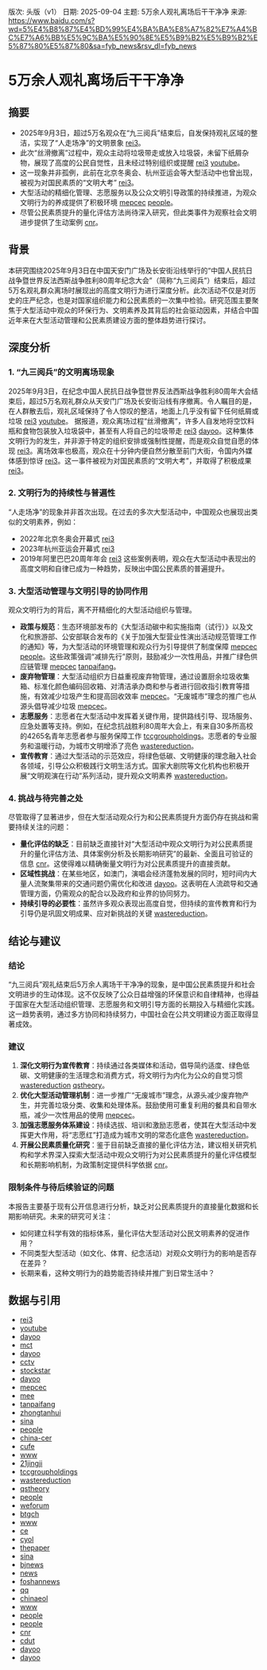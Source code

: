 版次: 头版（v1）
日期: 2025-09-04
主题: 5万余人观礼离场后干干净净
来源: https://www.baidu.com/s?wd=5%E4%B8%87%E4%BD%99%E4%BA%BA%E8%A7%82%E7%A4%BC%E7%A6%BB%E5%9C%BA%E5%90%8E%E5%B9%B2%E5%B9%B2%E5%87%80%E5%87%80&sa=fyb_news&rsv_dl=fyb_news

# 5万余人观礼离场后干干净净

## 摘要
- 2025年9月3日，超过5万名观众在“九三阅兵”结束后，自发保持观礼区域的整洁，实现了“人走场净”的文明景象 [rei3](https://vertexaisearch.cloud.google.com/grounding-api-redirect/AUZIYQFgzmsDozy8xtptiIGwzWYsZRK2Npr1Z6abKIEpgAfKbWTamitJjGPwqPzU_uL31v9Mm-M9wJZV5Phco1FplAPe_iaAS0vgYmqW82lb2Dlvk5M4rIkSM8jgs1A=)。
- 此次“丝滑撤离”过程中，观众主动将垃圾带走或放入垃圾袋，未留下纸屑杂物，展现了高度的公民自觉性，且未经过特别组织或提醒 [rei3](https://vertexaisearch.cloud.google.com/grounding-api-redirect/AUZIYQFgzmsDozy8xtptiIGwzWYsZRK2Npr1Z6abKIEpgAfKbWTamitJjGPwqPzU_uL31v9Mm-M9wJZV5Phco1FplAPe_iaAS0vgYmqW82lb2Dlvk5M4rIkSM8jgs1A=) [youtube](https://vertexaisearch.cloud.google.com/grounding-api-redirect/AUZIYQHOC9ZfEyTbxgBpX7XXmcwH1Cl2B78yD8NZ1i7xfpoGfYsUWP4_-_PKe6d7wUdcpY_SxfU5QsJDSVgPtYbNmPguvtinnhjchS0Ii1MxmK5JRt9w697jZ2gc3JO5GP31Avuk9Pd83g==)。
- 这一现象并非孤例，此前在北京冬奥会、杭州亚运会等大型活动中也曾出现，被视为对国民素质的“文明大考” [rei3](https://vertexaisearch.cloud.google.com/grounding-api-redirect/AUZIYQFgzmsDozy8xtptiIGwzWYsZRK2Npr1Z6abKIEpgAfKbWTamitJjGPwqPzU_uL31v9Mm-M9wJZV5Phco1FplAPe_iaAS0vgYmqW82lb2Dlvk5M4rIkSM8jgs1A=)。
- 大型活动的精细化管理、志愿服务以及公众文明引导政策的持续推进，为观众文明行为的养成提供了积极环境 [mepcec](https://vertexaisearch.cloud.google.com/grounding-api-redirect/AUZIYQFFvrPyfhcXOvNT3MEaGekYfj6IsFFEQDd9OXPPmQ3HY8vi5GagZE_Y8boHKou5kALZ5G35EDwEzOJTILN5atT6BYo3IKnbFTWfZ-h4mwaNkYFjp6jDtikPtLRIEMvi914_4km-dM0KgyEhx_dsv50ianLO8VAQAw==) [people](https://vertexaisearch.cloud.google.com/grounding-api-redirect/AUZIYQFFeDpsUjipfsEGsdtYNbeCRJH01WXTtZqVPS1gXISroS1Wdyn3LCPDh3m5T8sf_XqOyOyEk8Wz-zVo5OrH6yvXhCIH_N8am_Ntsr2zNHSGcRPNYsKYCO9cyEo7699kY3AKZxHJm3Y9dF1D3KZtplDenXIsJN9Lgus5HU4zCr7oKk4NdbM=)。
- 尽管公民素质提升的量化评估方法尚待深入研究，但此类事件为观察社会文明进步提供了生动案例 [cnr](https://vertexaisearch.cloud.google.com/grounding-api-redirect/AUZIYQFreKdMbHT8EajUR-kqEctD7gIPAbY8lMDdcZ0yvwilinBoNfntgcRusclH_tSt1q3xJYa4I-Wa7AW5ORfj5oIBils_cwhzckh-UL3ew-UsNIA-cXWJzreFig-0bQcQomsyawBQ9A3h0Uj4Er_v7P9JnxpqPsf2vbniUWyRTw==)。

## 背景
本研究围绕2025年9月3日在中国天安门广场及长安街沿线举行的“中国人民抗日战争暨世界反法西斯战争胜利80周年纪念大会”（简称“九三阅兵”）结束后，超过5万名观礼群众离场时展现出的高度文明行为进行深度分析。此次活动不仅是对历史的庄严纪念，也是对国家组织能力和公民素质的一次集中检验。研究范围主要聚焦于大型活动中观众的环保行为、文明素养及其背后的社会驱动因素，并结合中国近年来在大型活动管理和公民素质建设方面的整体趋势进行探讨。

## 深度分析

### 1. “九三阅兵”的文明离场现象
2025年9月3日，在纪念中国人民抗日战争暨世界反法西斯战争胜利80周年大会结束后，超过5万名观礼群众从天安门广场及长安街沿线有序撤离。令人瞩目的是，在人群散去后，观礼区域保持了令人惊叹的整洁，地面上几乎没有留下任何纸屑或垃圾 [rei3](https://vertexaisearch.cloud.google.com/grounding-api-redirect/AUZIYQFgzmsDozy8xtptiIGwzWYsZRK2Npr1Z6abKIEpgAfKbWTamitJjGPwqPzU_uL31v9Mm-M9wJZV5Phco1FplAPe_iaAS0vgYmqW82lb2Dlvk5M4rIkSM8jgs1A=) [youtube](https://vertexaisearch.cloud.google.com/grounding-api-redirect/AUZIYQHOC9ZfEyTbxgBpX7XXmcwH1Cl2B78yD8NZ1i7xfpoGfYsUWP4_-_PKe6d7wUdcpY_SxfU5QsJDSVgPtYbNmPguvtinnhjchS0Ii1MxmK5JRt9w697jZ2gc3JO5GP31Avuk9Pd83g==)。
据报道，观众离场过程“丝滑撤离”，许多人自发地将空饮料瓶和食物包装放入垃圾袋中，甚至有人将自己的垃圾带走 [rei3](https://vertexaisearch.cloud.google.com/grounding-api-redirect/AUZIYQFgzmsDozy8xtptiIGwzWYsZRK2Npr1Z6abKIEpgAfKbWTamitJjGPwqPzU_uL31v9Mm-M9wJZV5Phco1FplAPe_iaAS0vgYmqW82lb2Dlvk5M4rIkSM8jgs1A=) [dayoo](https://vertexaisearch.cloud.google.com/grounding-api-redirect/AUZIYQEFQ7sdy8-vRakzrNNKZjVx3-wyrvpTK_UcdpVNXeqljLDzx6IR6vd-MV1K76DTPBpvkI2UnlA504WW4g9nL2m62UhPoxOUuTQ_cTuMsHa-SP9yF0P83n052sZiZWNYVxQMTUtZxoUnJhlyas9eGPgebOVPjHA=)。这种集体文明行为的发生，并非源于特定的组织安排或强制性提醒，而是观众自觉自愿的体现 [rei3](https://vertexaisearch.cloud.google.com/grounding-api-redirect/AUZIYQFgzmsDozy8xtptiIGwzWYsZRK2Npr1Z6abKIEpgAfKbWTamitJjGPwqPzU_uL31v9Mm-M9wJZV5Phco1FplAPe_iaAS0vgYmqW82lb2Dlvk5M4rIkSM8jgs1A=)。离场效率也极高，观众在十分钟内便自然分散至前门大街，令国内外媒体感到惊讶 [rei3](https://vertexaisearch.cloud.google.com/grounding-api-redirect/AUZIYQFgzmsDozy8xtptiIGwzWYsZRK2Npr1Z6abKIEpgAfKbWTamitJjGPwqPzU_uL31v9Mm-M9wJZV5Phco1FplAPe_iaAS0vgYmqW82lb2Dlvk5M4rIkSM8jgs1A=)。这一事件被视为对国民素质的“文明大考”，并取得了积极成果 [rei3](https://vertexaisearch.cloud.google.com/grounding-api-redirect/AUZIYQFgzmsDozy8xtptiIGwzWYsZRK2Npr1Z6abKIEpgAfKbWTamitJjGPwqPzU_uL31v9Mm-M9wJZV5Phco1FplAPe_iaAS0vgYmqW82lb2Dlvk5M4rIkSM8jgs1A=)。

### 2. 文明行为的持续性与普遍性
“人走场净”的现象并非首次出现。在过去的多次大型活动中，中国观众也展现出类似的文明素养，例如：
- 2022年北京冬奥会开幕式 [rei3](https://vertexaisearch.cloud.google.com/grounding-api-redirect/AUZIYQFgzmsDozy8xtptiIGwzWYsZRK2Npr1Z6abKIEpgAfKbWTamitJjGPwqPzU_uL31v9Mm-M9wJZV5Phco1FplAPe_iaAS0vgYmqW82lb2Dlvk5M4rIkSM8jgs1A=)
- 2023年杭州亚运会开幕式 [rei3](https://vertexaisearch.cloud.google.com/grounding-api-redirect/AUZIYQFgzmsDozy8xtptiIGwzWYsZRK2Npr1Z6abKIEpgAfKbWTamitJjGPwqPzU_uL31v9Mm-M9wJZV5Phco1FplAPe_iaAS0vgYmqW82lb2Dlvk5M4rIkSM8jgs1A=)
- 2019年阿里巴巴20周年年会 [rei3](https://vertexaisearch.cloud.google.com/grounding-api-redirect/AUZIYQFgzmsDozy8xtptiIGwzWYsZRK2Npr1Z6abKIEpgAfKbWTamitJjGPwqPzU_uL31v9Mm-M9wJZV5Phco1FplAPe_iaAS0vgYmqW82lb2Dlvk5M4rIkSM8jgs1A=)
这些案例表明，观众在大型活动中表现出的高度文明和自律已成为一种趋势，反映出中国公民素质的普遍提升。

### 3. 大型活动管理与文明引导的协同作用
观众文明行为的背后，离不开精细化的大型活动组织与管理。
- **政策与规范**：生态环境部发布的《大型活动碳中和实施指南（试行）》以及文化和旅游部、公安部联合发布的《关于加强大型营业性演出活动规范管理工作的通知》等，为大型活动的环境管理和观众行为引导提供了制度保障 [mepcec](https://vertexaisearch.cloud.google.com/grounding-api-redirect/AUZIYQFFvrPyfhcXOvNT3MEaGekYfj6IsFFEQDd9OXPPmQ3HY8vi5GagZE_Y8boHKou5kALZ5G35EDwEzOJTILN5atT6BYo3IKnbFTWfZ-h4mwaNkYFjp6jDtikPtLRIEMvi914_4km-dM0KgyEhx_dsv50ianLO8VAQAw==) [people](https://vertexaisearch.cloud.google.com/grounding-api-redirect/AUZIYQFFeDpsUjipfsEGsdtYNbeCRJH01WXTtZqVPS1gXISroS1Wdyn3LCPDh3m5T8sf_XqOyOyEk8Wz-zVo5OrH6yvXhCIH_N8am_Ntsr2zNHSGcRPNYsKYCO9cyEo7699kY3AKZxHJm3Y9dF1D3KZtplDenXIsJN9Lgus5HU4zCr7oKk4NdbM=)。这些政策强调“减排先行”原则，鼓励减少一次性用品，并推广绿色供应链管理 [mepcec](https://vertexaisearch.cloud.google.com/grounding-api-redirect/AUZIYQFFvrPyfhcXOvNT3MEaGekYfj6IsFFEQDd9OXPPmQ3HY8vi5GagZE_Y8boHKou5kALZ5G35EDwEzOJTILN5atT6BYo3IKnbFTWfZ-h4mwaNkYFjp6jDtikPtLRIEMvi914_4km-dM0KgyEhx_dsv50ianLO8VAQAw==) [tanpaifang](https://vertexaisearch.cloud.google.com/grounding-api-redirect/AUZIYQExzHhA2FieQfe4mHqSLa_89ox3PfvvLXM3wmFb2mBzlz3tM8qZy91f5pBKExy45EcdOPWtagIvl41cwRmRlS3sgdFpXPiLaJIMsIKWwEta-0LkZEFNNeOS3ndxrmeeEg26BYvnRFjHzbNWjaoyyX0clA==)。
- **废弃物管理**：大型活动组织方日益重视废弃物管理，通过设置厨余垃圾收集箱、标准化颜色编码回收箱、对清洁承办商和参与者进行回收指引教育等措施，有效减少垃圾产生和提高回收效率 [mepcec](https://vertexaisearch.cloud.google.com/grounding-api-redirect/AUZIYQFFvrPyfhcXOvNT3MEaGekYfj6IsFFEQDd9OXPPmQ3HY8vi5GagZE_Y8boHKou5kALZ5G35EDwEzOJTILN5atT6BYo3IKnbFTWfZ-h4mwaNkYFjp6jDtikPtLRIEMvi914_4km-dM0KgyEhx_dsv50ianLO8VAQAw==)。“无废城市”理念的推广也从源头倡导减少垃圾 [mepcec](https://vertexaisearch.cloud.google.com/grounding-api-redirect/AUZIYQFFvrPyfhcXOvNT3MEaGekYfj6IsFFEQDd9OXPPmQ3HY8vi5GagZE_Y8boHKou5kALZ5G35EDwEzOJTILN5atT6BYo3IKnbFTWfZ-h4mwaNkYFjp6jDtikPtLRIEMvi914_4km-dM0KgyEhx_dsv50ianLO8VAQAw==)。
- **志愿服务**：志愿者在大型活动中发挥着关键作用，提供路线引导、现场服务、应急处置等支持。例如，在纪念抗战胜利80周年大会上，有来自30多所高校的4265名青年志愿者参与服务保障工作 [tccgroupholdings](https://vertexaisearch.cloud.google.com/grounding-api-redirect/AUZIYQFGi8VFoxpXVcnMBBg2kRrcptFw-PO35jvPuLkSpyz9kr2NvWKIM7r_dvw0Rd3PiABLLALeWyqcjOFowhH5jUNEJBXh1BcHVP9ZdXBiSOh9BlwPlIesv3sFqhxU4CY7zn76VtC2F7jeGSrlnO8pvFv6wL054GCK9eveYjfvB4Sc_wQU0)。志愿者的专业服务和温暖行动，为城市文明增添了亮色 [wastereduction](https://vertexaisearch.cloud.google.com/grounding-api-redirect/AUZIYQFGi8VFoxpXVcnMBBg2kRrcptFw-PO35jvPuLkSpyz9kr2NvWKIM7r_dvw0Rd3PiABLLALeWyqcjOFowhH5jUNEJBXh1BcHVP9ZdXBiSOh9BlwPlIesv3sFqhxU4CY7zn76VtC2F7jeGSrlnO8pvFv6wL054GCK9eveYjfvB4Sc_wQU1)。
- **宣传教育**：通过大型活动的示范效应，将绿色低碳、文明健康的理念融入社会各领域，引导公众积极践行文明生活方式。国家大剧院等文化机构也积极开展“文明观演在行动”系列活动，提升观众文明素养 [wastereduction](https://vertexaisearch.cloud.google.com/grounding-api-redirect/AUZIYQFGi8VFoxpXVcnMBBg2kRrcptFw-PO35jvPuLkSpyz9kr2NvWKIM7r_dvw0Rd3PiABLLALeWyqcjOFowhH5jUNEJBXh1BcHVP9ZdXBiSOh9BlwPlIesv3sFqhxU4CY7zn76VtC2F7jeGSrlnO8pvFv6wL054GCK9eveYjfvB4Sc_wQU1)。

### 4. 挑战与待完善之处
尽管取得了显著进步，但在大型活动观众行为和公民素质提升方面仍存在挑战和需要持续关注的问题：
- **量化评估的缺乏**：目前缺乏直接针对“大型活动中观众文明行为对公民素质提升的量化评估方法、具体案例分析及长期影响研究”的最新、全面且可验证的信息 [cnr](https://vertexaisearch.cloud.google.com/grounding-api-redirect/AUZIYQFreKdMbHT8EajUR-kqEctD7gIPAbY8lMDdcZ0yvwilinBoNfntgcRusclH_tSt1q3xJYa4I-Wa7AW5ORfj5oIBils_cwhzckh-UL3ew-UsNIA-cXWJzreFig-0bQcQomsyawBQ9A3h0Uj4Er_v7P9JnxpqPsf2vbniUWyRTw==)。这使得难以精确衡量文明行为对公民素质提升的直接贡献。
- **区域性挑战**：在某些地区，如澳门，演唱会经济蓬勃发展的同时，短时间内大量人流聚集带来的交通问题仍需优化和改进 [dayoo](https://vertexaisearch.cloud.google.com/grounding-api-redirect/AUZIYQFf_7Ap-akuXR_Ee7X6o5PLOPgEtlHEWRBPu2NX91vduR1E1KqFT197e9nOVGHci9bVftR6GAfdGIPAWStRLHFQtyMhgbVGx_XDCRoRvz5BPYus816GPYBW9R8PirHqMM8-a9myHTPvwSPPie5HbJwIj13UnpA=)。这表明在人流疏导和交通管理方面，仍需观众的配合以及政府和业界的协同努力。
- **持续引导的必要性**：虽然许多观众表现出高度自觉，但持续的宣传教育和行为引导仍是巩固文明成果、应对新挑战的关键 [wastereduction](https://vertexaisearch.cloud.google.com/grounding-api-redirect/AUZIYQFGi8VFoxpXVcnMBBg2kRrcptFw-PO35jvPuLkSpyz9kr2NvWKIM7r_dvw0Rd3PiABLLALeWyqcjOFowhH5jUNEJBXh1BcHVP9ZdXBiSOh9BlwPlIesv3sFqhxU4CY7zn76VtC2F7jeGSrlnO8pvFv6wL054GCK9eveYjfvB4Sc_wQU1)。

## 结论与建议

### 结论
“九三阅兵”观礼结束后5万余人离场干干净净的现象，是中国公民素质提升和社会文明进步的生动体现。这不仅反映了公众日益增强的环保意识和自律精神，也得益于国家在大型活动组织管理、志愿服务和文明引导方面的长期投入与精细化实践。这一趋势表明，通过多方协同和持续努力，中国社会在公共文明建设方面正取得显著成效。

### 建议
1.  **深化文明行为宣传教育**：持续通过各类媒体和活动，倡导简约适度、绿色低碳、文明健康的生活理念和消费方式，将文明行为内化为公众的自觉习惯 [wastereduction](https://vertexais://vertexaisearch.cloud.google.com/id/2-11) [qstheory](https://vertexaisearch.cloud.google.com/grounding-api-redirect/AUZIYQFGi8VFoxpXVcnMBBg2kRrcptFw-PO35jvPuLkSpyz9kr2NvWKIM7r_dvw0Rd3PiABLLALeWyqcjOFowhH5jUNEJBXh1BcHVP9ZdXBiSOh9BlwPlIesv3sFqhxU4CY7zn76VtC2F7jeGSrlnO8pvFv6wL054GCK9eveYjfvB4Sc_wQU2)。
2.  **优化大型活动管理机制**：进一步推广“无废城市”理念，从源头减少废弃物产生，并完善垃圾分类、收集和处理体系。鼓励使用可重复利用的餐具和自带水瓶，减少一次性用品的使用 [mepcec](https://vertexaisearch.cloud.google.com/grounding-api-redirect/AUZIYQFFvrPyfhcXOvNT3MEaGekYfj6IsFFEQDd9OXPPmQ3HY8vi5GagZE_Y8boHKou5kALZ5G35EDwEzOJTILN5atT6BYo3IKnbFTWfZ-h4mwaNkYFjp6jDtikPtLRIEMvi914_4km-dM0KgyEhx_dsv50ianLO8VAQAw==)。
3.  **加强志愿服务体系建设**：持续选拔、培训和激励志愿者，使其在大型活动中发挥更大作用，将“志愿红”打造成为城市文明的常态化底色 [wastereduction](https://vertexaisearch.cloud.google.com/grounding-api-redirect/AUZIYQFGi8VFoxpXVcnMBBg2kRrcptFw-PO35jvPuLkSpyz9kr2NvWKIM7r_dvw0Rd3PiABLLALeWyqcjOFowhH5jUNEJBXh1BcHVP9ZdXBiSOh9BlwPlIesv3sFqhxU4CY7zn76VtC2F7jeGSrlnO8pvFv6wL054GCK9eveYjfvB4Sc_wQU1)。
4.  **开展公民素质量化研究**：鉴于目前缺乏直接的量化评估方法，建议相关研究机构和学术界深入探索大型活动中观众文明行为对公民素质提升的量化评估模型和长期影响机制，为政策制定提供科学依据 [cnr](https://vertexaisearch.cloud.google.com/grounding-api-redirect/AUZIYQFreKdMbHT8EajUR-kqEctD7gIPAbY8lMDdcZ0yvwilinBoNfntgcRusclH_tSt1q3xJYa4I-Wa7AW5ORfj5oIBils_cwhzckh-UL3ew-UsNIA-cXWJzreFig-0bQcQomsyawBQ9A3h0Uj4Er_v7P9JnxpqPsf2vbniUWyRTw==)。

### 限制条件与待后续验证的问题
本报告主要基于现有公开信息进行分析，缺乏对公民素质提升的直接量化数据和长期影响研究。未来的研究可关注：
- 如何建立科学有效的指标体系，量化评估大型活动对公民文明素养的促进作用？
- 不同类型大型活动（如文化、体育、纪念活动）对观众文明行为的影响是否存在差异？
- 长期来看，这种文明行为的趋势能否持续并推广到日常生活中？

## 数据与引用
- [rei3](https://vertexaisearch.cloud.google.com/grounding-api-redirect/AUZIYQFgzmsDozy8xtptiIGwzWYsZRK2Npr1Z6abKIEpgAfKbWTamitJjGPwqPzU_uL31v9Mm-M9wJZV5Phco1FplAPe_iaAS0vgYmqW82lb2Dlvk5M4rIkSM8jgs1A=)
- [youtube](https://vertexaisearch.cloud.google.com/grounding-api-redirect/AUZIYQHOC9ZfEyTbxgBpX7XXmcwH1Cl2B78yD8NZ1i7xfpoGfYsUWP4_-_PKe6d7wUdcpY_SxfU5QsJDSVgPtYbNmPguvtinnhjchS0Ii1MxmK5JRt9w697jZ2gc3JO5GP31Avuk9Pd83g==)
- [dayoo](https://vertexaisearch.cloud.google.com/grounding-api-redirect/AUZIYQEFQ7sdy8-vRakzrNNKZjVx3-wyrvpTK_UcdpVNXeqljLDzx6IR6vd-MV1K76DTPBpvkI2UnlA504WW4g9nL2m62UhPoxOUuTQ_cTuMsHa-SP9yF0P83n052sZiZWNYVxQMTUtZxoUnJhlyas9eGPgebOVPjHA=)
- [mct](https://vertexaisearch.cloud.google.com/grounding-api-redirect/AUZIYQGC2kiz_VJpESRTJ62z1Zby4NndhtNddAMeRGLZzrIv6UgOouj2BwhLPD-qTa0NuMJ0Ki-tiOlPNRxIz-xoTNmF7WSRle9mtzm5Ju2UtUYHAOs17zcR0Yn4AsUGOogmFZ1geGWjwemwfpDGejGoPDCj1xMOXFvMClbn9T8kQQ==)
- [dayoo](https://vertexaisearch.cloud.google.com/grounding-api-redirect/AUZIYQHqrpFvzpMMLmeTfCM3ymt1PxxciEuSg3eWUAWfCThFZ_fkG1eSslFerw9-pDNEafMi1oo0fLDquT4w_8V-dRhiAlPKqq-axCG4rAXz7mz78KakcmAI00AqKCqUxo7UtGNXKm0_SBswZD-CJLcUqVDiDF12qKo=)
- [cctv](https://vertexaisearch.cloud.google.com/grounding-api-redirect/AUZIYQEvgCB-azG2CEMGwIkx8pwNvEptb7yIDUW7C9b-IoRHklySjUDjVUz5cxs888FVNjamPdUaZETSwuoKNvqP7Ig6kwaqOMo4hZFR0WLT4UscrbX3-yi0780ILudkXQqlGeip)
- [stockstar](https://vertexaisearch.cloud.google.com/grounding-api-redirect/AUZIYQHZKOKZDOHAoQGMFMJqqd9r6IFebzCEWrCHb3s1WIkf8cK6f2mn3wGLUBlAv4oUorAS9AhKlDRkC__a7q2jdsT4lf7fWvvdLSk_p3zwhyZ4ht3CvQHaDZzvIMmzuLptMARuhued4pf0m8Uw8E35v1VH9w==)
- [dayoo](https://vertexaisearch.cloud.google.com/grounding-api-redirect/AUZIYQFf_7Ap-akuXR_Ee7X6o5PLOPgEtlHEWRBPu2NX91vduR1E1KqFT197e9nOVGHci9bVftR6GAfdGIPAWStRLHFQtyMhgbVGx_XDCRoRvz5BPYus816GPYBW9R8PirHqMM8-a9myHTPvwSPPie5HbJwIj13UnpA=)
- [mepcec](https://vertexaisearch.cloud.google.com/grounding-api-redirect/AUZIYQFFvrPyfhcXOvNT3MEaGekYfj6IsFFEQDd9OXPPmQ3HY8vi5GagZE_Y8boHKou5kALZ5G35EDwEzOJTILN5atT6BYo3IKnbFTWfZ-h4mwaNkYFjp6jDtikPtLRIEMvi914_4km-dM0KgyEhx_dsv50ianLO8VAQAw==)
- [mee](https://vertexaisearch.cloud.google.com/grounding-api-redirect/AUZIYQFGi8VFoxpXVcnMBBg2kRrcptFw-PO35jvPuLkSpyz9kr2NvWKIM7r_dvw0Rd3PiABLLALeWyqcjOFowhH5jUNEJBXh1BcHVP9ZdXBiSOh9BlwPlIesv3sFqhxU4CY7zn76VtC2F7jeGSrlnO8pvFv6wL054GCK9eveYjfvB4Sc_wQU)
- [tanpaifang](https://vertexaisearch.cloud.google.com/grounding-api-redirect/AUZIYQExzHhA2FieQfe4mHqSLa_89ox3PfvvLXM3wmFb2mBzlz3tM8qZy91f5pBKExy45EcdOPWtagIvl41cwRmRlS3sgdFpXPiLaJIMsIKWwEta-0LkZEFNNeOS3ndxrmeeEg26BYvnRFjHzbNWjaoyyX0clA==)
- [zhongtanhui](https://vertexaisearch.cloud.google.com/grounding-api-redirect/AUZIYQHSlGxYk_PkKIq64Yofs6dCN4iQGL5Nfe_jzn_2GHUTDvsIMy2nYs84WnrZS6CH_4sHU4dZDz-lMtQNGjYkfwXW071pZzjHXxFILxddmAIP0ghrT-hXH2ZAEiFXpDMwhrUQKTQ=)
- [sina](https://vertexaisearch.cloud.google.com/grounding-api-redirect/AUZIYQEc3Qbu8pezIgrBG87FmOvU9F3m6M-JWUcDOf2EUr5TQPWedY21CRBs5fQeDrGd6oWl1qvmvvCqU0ia3WD9lg94HyCU9cPo7EjRl5uek_UlYrGSWqIYBD7DserLY0T2NI3nNgrcfzXO__a0YRDVznPFn_X6wZlzPDJGo7P4K6g=)
- [people](https://vertexaisearch.cloud.google.com/grounding-api-redirect/AUZIYQFFeDpsUjipfsEGsdtYNbeCRJH01WXTtZqVPS1gXISroS1Wdyn3LCPDh3m5T8sf_XqOyOyEk8Wz-zVo5OrH6yvXhCIH_N8am_Ntsr2zNHSGcRPNYsKYCO9cyEo7699kY3AKZxHJm3Y9dF1D3KZtplDenXIsJN9Lgus5HU4zCr7oKk4NdbM=)
- [china-cer](https://vertexaisearch.cloud.google.com/grounding-api-redirect/AUZIYQF3EoKJCWqABGYnMdwIO_6YS0ClJ-GZlvsHMNIoccHIxFHF4H4YUzlqyT_gDUaP8wt1MN-L77iIUpGYRfvWNxbyBAaa6cX_AD7_qXamDo2GG387eaHIiA6Q2haaaTNQbvphlMtoTy-lgywXWJewXg==)
- [cufe](https://vertexaisearch.cloud.google.com/grounding-api-redirect/AUZIYQHXDRiXeByBQeEPc4IYIzSWpM7mOgWYdEdRDUNob98vM9fUzFxEHKL6Nh4MKILj_h0AWvk8GA6YAOqpBkYOYFYb8wgiw7DPDMErypqEb0E_ts9cTqT_MqK6m55RHw0vADzsK7mJYMM=)
- [www](https://vertexaisearch.cloud.google.com/grounding-api-redirect/AUZIYQFzQC_KhxtFdCHAxxk7ljNHKAXTC15gB3LngrIUsv0Tlpcc0X9Do0Hcu47vZpVhqrpoN_sU35TV7_sBqtERzqVmU0tEVpn_pCGk0-2ETfCWoARW19nU6VNVrqe0VgFaSXPdd2PPJCqgab48pitPVSU=)
- [21jingji](https://vertexaisearch.cloud.google.com/grounding-api-redirect/AUZIYQHoK9YQ7iu4SD-QmIO45pC4lQGYjb-c_TYsQGW4gGAQGoxWwGURe8iOMhr1iXPWsiMZlHiomZ_NZ1-wLxcUtYQ2FXfzoUCHSx0iS_e7A6v3aoSxqn_aKOXURzP1AcCfwJwvirN9TswKQG1h2kk1EBOHheYCR6vwX_GbyK6uVcgLrWVhcp7ZpuhK94S7Gqd7B8o=)
- [tccgroupholdings](https://vertexaisearch.cloud.google.com/grounding-api-redirect/AUZIYQFGi8VFoxpXVcnMBBg2kRrcptFw-PO35jvPuLkSpyz9kr2NvWKIM7r_dvw0Rd3PiABLLALeWyqcjOFowhH5jUNEJBXh1BcHVP9ZdXBiSOh9BlwPlIesv3sFqhxU4CY7zn76VtC2F7jeGSrlnO8pvFv6wL054GCK9eveYjfvB4Sc_wQU0)
- [wastereduction](https://vertexaisearch.cloud.google.com/grounding-api-redirect/AUZIYQFGi8VFoxpXVcnMBBg2kRrcptFw-PO35jvPuLkSpyz9kr2NvWKIM7r_dvw0Rd3PiABLLALeWyqcjOFowhH5jUNEJBXh1BcHVP9ZdXBiSOh9BlwPlIesv3sFqhxU4CY7zn76VtC2F7jeGSrlnO8pvFv6wL054GCK9eveYjfvB4Sc_wQU1)
- [qstheory](https://vertexaisearch.cloud.google.com/grounding-api-redirect/AUZIYQFGi8VFoxpXVcnMBBg2kRrcptFw-PO35jvPuLkSpyz9kr2NvWKIM7r_dvw0Rd3PiABLLALeWyqcjOFowhH5jUNEJBXh1BcHVP9ZdXBiSOh9BlwPlIesv3sFqhxU4CY7zn76VtC2F7jeGSrlnO8pvFv6wL054GCK9eveYjfvB4Sc_wQU2)
- [people](https://vertexaisearch.cloud.google.com/grounding-api-redirect/AUZIYQFGi8VFoxpXVcnMBBg2kRrcptFw-PO35jvPuLkSpyz9kr2NvWKIM7r_dvw0Rd3PiABLLALeWyqcjOFowhH5jUNEJBXh1BcHVP9ZdXBiSOh9BlwPlIesv3sFqhxU4CY7zn76VtC2F7jeGSrlnO8pvFv6wL054GCK9eveYjfvB4Sc_wQU3)
- [weforum](https://vertexaisearch.cloud.google.com/grounding-api-redirect/AUZIYQFGi8VFoxpXVcnMBBg2kRrcptFw-PO35jvPuLkSpyz9kr2NvWKIM7r_dvw0Rd3PiABLLALeWyqcjOFowhH5jUNEJBXh1BcHVP9ZdXBiSOh9BlwPlIesv3sFqhxU4CY7zn76VtC2F7jeGSrlnO8pvFv6wL054GCK9eveYjfvB4Sc_wQU4)
- [btgch](https://vertexaisearch.cloud.google.com/grounding-api-redirect/AUZIYQFGi8VFoxpXVcnMBBg2kRrcptFw-PO35jvPuLkSpyz9kr2NvWKIM7r_dvw0Rd3PiABLLALeWyqcjOFowhH5jUNEJBXh1BcHVP9ZdXBiSOh9BlwPlIesv3sFqhxU4CY7zn76VtC2F7jeGSrlnO8pvFv6wL054GCK9eveYjfvB4Sc_wQU5)
- [www](https://vertexaisearch.cloud.google.com/grounding-api-redirect/AUZIYQFGi8VFoxpXVcnMBBg2kRrcptFw-PO35jvPuLkSpyz9kr2NvWKIM7r_dvw0Rd3PiABLLALeWyqcjOFowhH5jUNEJBXh1BcHVP9ZdXBiSOh9BlwPlIesv3sFqhxU4CY7zn76VtC2F7jeGSrlnO8pvFv6wL054GCK9eveYjfvB4Sc_wQU6)
- [ce](https://vertexaisearch.cloud.google.com/grounding-api-redirect/AUZIYQFGi8VFoxpXVcnMBBg2kRrcptFw-PO35jvPuLkSpyz9kr2NvWKIM7r_dvw0Rd3PiABLLALeWyqcjOFowhH5jUNEJBXh1BcHVP9ZdXBiSOh9BlwPlIesv3sFqhxU4CY7zn76VtC2F7jeGSrlnO8pvFv6wL054GCK9eveYjfvB4Sc_wQU7)
- [cyol](https://vertexaisearch.cloud.google.com/grounding-api-redirect/AUZIYQFGi8VFoxpXVcnMBBg2kRrcptFw-PO35jvPuLkSpyz9kr2NvWKIM7r_dvw0Rd3PiABLLALeWyqcjOFowhH5jUNEJBXh1BcHVP9ZdXBiSOh9BlwPlIesv3sFqhxU4CY7zn76VtC2F7jeGSrlnO8pvFv6wL054GCK9eveYjfvB4Sc_wQU8)
- [thepaper](https://vertexaisearch.cloud.google.com/grounding-api-redirect/AUZIYQFGi8VFoxpXVcnMBBg2kRrcptFw-PO35jvPuLkSpyz9kr2NvWKIM7r_dvw0Rd3PiABLLALeWyqcjOFowhH5jUNEJBXh1BcHVP9ZdXBiSOh9BlwPlIesv3sFqhxU4CY7zn76VtC2F7jeGSrlnO8pvFv6wL054GCK9eveYjfvB4Sc_wQU9)
- [sina](https://vertexaisearch.cloud.google.com/grounding-api-redirect/AUZIYQExzHhA2FieQfe4mHqSLa_89ox3PfvvLXM3wmFb2mBzlz3tM8qZy91f5pBKExy45EcdOPWtagIvl41cwRmRlS3sgdFpXPiLaJIMsIKWwEta-0LkZEFNNeOS3ndxrmeeEg26BYvnRFjHzbNWjaoyyX0clA==0)
- [bjnews](https://vertexaisearch.cloud.google.com/grounding-api-redirect/AUZIYQExzHhA2FieQfe4mHqSLa_89ox3PfvvLXM3wmFb2mBzlz3tM8qZy91f5pBKExy45EcdOPWtagIvl41cwRmRlS3sgdFpXPiLaJIMsIKWwEta-0LkZEFNNeOS3ndxrmeeEg26BYvnRFjHzbNWjaoyyX0clA==1)
- [news](https://vertexaisearch.cloud.google.com/grounding-api-redirect/AUZIYQExzHhA2FieQfe4mHqSLa_89ox3PfvvLXM3wmFb2mBzlz3tM8qZy91f5pBKExy45EcdOPWtagIvl41cwRmRlS3sgdFpXPiLaJIMsIKWwEta-0LkZEFNNeOS3ndxrmeeEg26BYvnRFjHzbNWjaoyyX0clA==2)
- [foshannews](https://vertexaisearch.cloud.google.com/grounding-api-redirect/AUZIYQExzHhA2FieQfe4mHqSLa_89ox3PfvvLXM3wmFb2mBzlz3tM8qZy91f5pBKExy45EcdOPWtagIvl41cwRmRlS3sgdFpXPiLaJIMsIKWwEta-0LkZEFNNeOS3ndxrmeeEg26BYvnRFjHzbNWjaoyyX0clA==3)
- [qq](https://vertexaisearch.cloud.google.com/grounding-api-redirect/AUZIYQExzHhA2FieQfe4mHqSLa_89ox3PfvvLXM3wmFb2mBzlz3tM8qZy91f5pBKExy45EcdOPWtagIvl41cwRmRlS3sgdFpXPiLaJIMsIKWwEta-0LkZEFNNeOS3ndxrmeeEg26BYvnRFjHzbNWjaoyyX0clA==4)
- [chinaeol](https://vertexaisearch.cloud.google.com/grounding-api-redirect/AUZIYQExzHhA2FieQfe4mHqSLa_89ox3PfvvLXM3wmFb2mBzlz3tM8qZy91f5pBKExy45EcdOPWtagIvl41cwRmRlS3sgdFpXPiLaJIMsIKWwEta-0LkZEFNNeOS3ndxrmeeEg26BYvnRFjHzbNWjaoyyX0clA==5)
- [www](https://vertexaisearch.cloud.google.com/grounding-api-redirect/AUZIYQExzHhA2FieQfe4mHqSLa_89ox3PfvvLXM3wmFb2mBzlz3tM8qZy91f5pBKExy45EcdOPWtagIvl41cwRmRlS3sgdFpXPiLaJIMsIKWwEta-0LkZEFNNeOS3ndxrmeeEg26BYvnRFjHzbNWjaoyyX0clA==6)
- [people](https://vertexaisearch.cloud.google.com/grounding-api-redirect/AUZIYQExzHhA2FieQfe4mHqSLa_89ox3PfvvLXM3wmFb2mBzlz3tM8qZy91f5pBKExy45EcdOPWtagIvl41cwRmRlS3sgdFpXPiLaJIMsIKWwEta-0LkZEFNNeOS3ndxrmeeEg26BYvnRFjHzbNWjaoyyX0clA==7)
- [people](https://vertexaisearch.cloud.google.com/grounding-api-redirect/AUZIYQExzHhA2FieQfe4mHqSLa_89ox3PfvvLXM3wmFb2mBzlz3tM8qZy91f5pBKExy45EcdOPWtagIvl41cwRmRlS3sgdFpXPiLaJIMsIKWwEta-0LkZEFNNeOS3ndxrmeeEg26BYvnRFjHzbNWjaoyyX0clA==8)
- [cnr](https://vertexaisearch.cloud.google.com/grounding-api-redirect/AUZIYQFreKdMbHT8EajUR-kqEctD7gIPAbY8lMDdcZ0yvwilinBoNfntgcRusclH_tSt1q3xJYa4I-Wa7AW5ORfj5oIBils_cwhzckh-UL3ew-UsNIA-cXWJzreFig-0bQcQomsyawBQ9A3h0Uj4Er_v7P9JnxpqPsf2vbniUWyRTw==)
- [cdut](https://vertexaisearch.cloud.google.com/grounding-api-redirect/AUZIYQGHWfg---PI4zWdMCqHwnfs1WzmWYZiyjt-7NJ8-oE7AWWzi3HwzPaLFeaKwarhamBc0sL4z_DnTDIv6BhbAOfzASeI-hvucpK3iEeqLdqViwjn)
- [dayoo](https://vertexaisearch.cloud.google.com/grounding-api-redirect/AUZIYQGYloeRWyTR1RNgxeHU2Ap9xrQBsDoptTVMtmr3QAxAY5iNx0SCQXgyVpQLXj6AIWkitm0NlnVCQF7zrV496tw4G4K4TXtELfyea1XnkJVwu90kPv7C8SD16MWNa_Hr5ItL_3VXYdtf8ZdtbGkFs_74rs7RQw==)
- [dayoo](https://vertexaisearch.cloud.google.com/grounding-api-redirect/AUZIYQESo1CeReGOIZgzfIc91TnDrOp59v_mdkut69a_bMxWSWaaYVX7L99CGfBGRgn8egamHB89mVy4AVObGiOjmqsuJ0DcIZwj1NQ_JE5R6MOFqqsTCTkISuBy79W9N0vxZjjclpTRcSsn6wKgInAXWhlg09fOPw==)